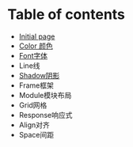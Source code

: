# Table of contents

* [Initial page](README.md)
* [Color 颜色](color.md)
* [Font字体](untitled.md)
* Line线
* [Shadow阴影](untitled-1.md)
* Frame框架
* Module模块布局
* Grid网格
* Response响应式
* Align对齐
* Space间距

